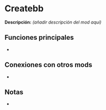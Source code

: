 # Createbb

**Descripción:** *(añadir descripción del mod aquí)*

## Funciones principales
- 

## Conexiones con otros mods
- 

## Notas
- 
